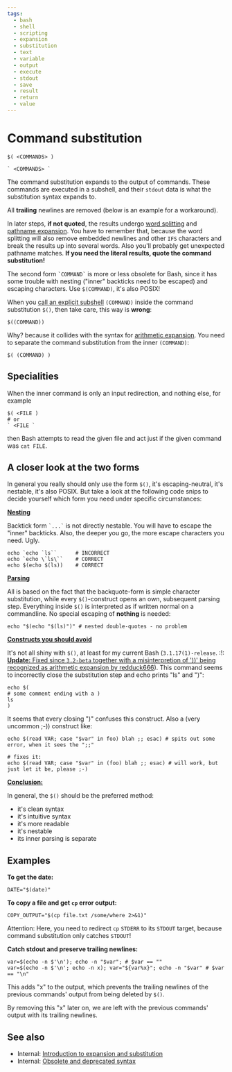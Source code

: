 ```yaml
---
tags:
  - bash
  - shell
  - scripting
  - expansion
  - substitution
  - text
  - variable
  - output
  - execute
  - stdout
  - save
  - result
  - return
  - value
---
```


# Command substitution

    $( <COMMANDS> )

    ` <COMMANDS> `

The command substitution expands to the output of commands. These
commands are executed in a subshell, and their `stdout` data is what the
substitution syntax expands to.

All **trailing** newlines are removed (below is an example for a
workaround).

In later steps, **if not quoted**, the results undergo [word
splitting](../../syntax/expansion/wordsplit.md) and [pathname
expansion](../../syntax/expansion/globs.md). You have to remember that, because
the word splitting will also remove embedded newlines and other `IFS`
characters and break the results up into several words. Also you'll
probably get unexpected pathname matches. **If you need the literal
results, quote the command substitution!**

The second form `` `COMMAND` `` is more or less obsolete for Bash, since
it has some trouble with nesting ("inner" backticks need to be
escaped) and escaping characters. Use `$(COMMAND)`, it's also POSIX!

When you [call an explicit subshell](../../syntax/ccmd/grouping_subshell.md)
`(COMMAND)` inside the command substitution `$()`, then take care, this
way is **wrong**:

    $((COMMAND))

Why? because it collides with the syntax for [arithmetic
expansion](../../syntax/expansion/arith.md). You need to separate the command
substitution from the inner `(COMMAND)`:

    $( (COMMAND) )

## Specialities

When the inner command is only an input redirection, and nothing else,
for example

    $( <FILE )
    # or
    ` <FILE `

then Bash attempts to read the given file and act just if the given
command was `cat FILE`.

## A closer look at the two forms

In general you really should only use the form `$()`, it's
escaping-neutral, it's nestable, it's also POSIX. But take a look at
the following code snips to decide yourself which form you need under
specific circumstances:

**<u>Nesting</u>**

Backtick form `` `...` `` is not directly nestable. You will have to
escape the "inner" backticks. Also, the deeper you go, the more escape
characters you need. Ugly.

    echo `echo `ls``      # INCORRECT
    echo `echo \`ls\``    # CORRECT
    echo $(echo $(ls))    # CORRECT

**<u>Parsing</u>**

All is based on the fact that the backquote-form is simple character
substitution, while every `$()`-construct opens an own, subsequent
parsing step. Everything inside `$()` is interpreted as if written
normal on a commandline. No special escaping of **nothing** is needed:

    echo "$(echo "$(ls)")" # nested double-quotes - no problem

**<u>Constructs you should avoid</u>**

It's not all shiny with `$()`, at least for my current Bash
(`3.1.17(1)-release`. :!: <u>**Update:** Fixed since `3.2-beta` together
with a misinterpretion of '))' being recognized as arithmetic
expansion by redduck666</u>). This command seems to
incorrectly close the substitution step and echo prints "ls" and
")":

    echo $(
    # some comment ending with a )
    ls
    )

It seems that every closing ")" confuses this construct. Also a (very
uncommon ;-)) construct like:

    echo $(read VAR; case "$var" in foo) blah ;; esac) # spits out some error, when it sees the ";;"

    # fixes it:
    echo $(read VAR; case "$var" in (foo) blah ;; esac) # will work, but just let it be, please ;-)

**<u>Conclusion:</u>**

In general, the `$()` should be the preferred method:

-   it's clean syntax
-   it's intuitive syntax
-   it's more readable
-   it's nestable
-   its inner parsing is separate

## Examples

**To get the date:**

    DATE="$(date)"

**To copy a file and get `cp` error output:**

    COPY_OUTPUT="$(cp file.txt /some/where 2>&1)"

Attention: Here, you need to redirect `cp` `STDERR` to its `STDOUT`
target, because command substitution only catches `STDOUT`!

**Catch stdout and preserve trailing newlines:**

    var=$(echo -n $'\n'); echo -n "$var"; # $var == ""
    var=$(echo -n $'\n'; echo -n x); var="${var%x}"; echo -n "$var" # $var == "\n"

This adds "x" to the output, which prevents the trailing newlines of
the previous commands' output from being deleted by `$()`.

By removing this "x" later on, we are left with the previous
commands' output with its trailing newlines.

## See also

-   Internal: [Introduction to expansion and
    substitution](../../syntax/expansion/intro.md)
-   Internal: [Obsolete and deprecated syntax](../../scripting/obsolete.md)
